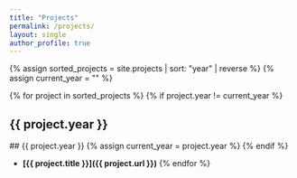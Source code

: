 ```yaml
---
title: "Projects"
permalink: /projects/
layout: single
author_profile: true
---
```


{% assign sorted_projects = site.projects | sort: "year" | reverse %}
{% assign current_year = "" %}

{% for project in sorted_projects %}
  {% if project.year != current_year %}
  <h2 id="{{ project.year | slugify }}" class="archive__subtitle">{{ project.year }}</h2>
  ## {{ project.year }}
  {% assign current_year = project.year %}
  {% endif %}

  - **[{{ project.title }}]({{ project.url }})**
{% endfor %}

